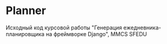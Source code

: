 # Planner

Исходный код курсовой работы "Генерация ежедневника-планировщика на фреймворке Django", MMCS SFEDU
